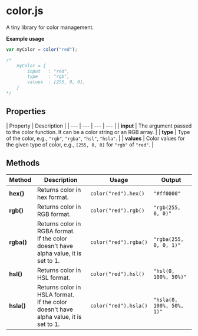 # color.js

A tiny library for color management.

**Example usage**

```javascript
var myColor = color("red");

/*	
	myColor = {
		input	: "red",
		type	: "rgb",
		values	: [255, 0, 0],
	}
*/
```

## Properties

| Property | Description |
| --- | --- | --- | --- |
| **input** | The argument passed to the color function. It can be a color string or an RGB array. |
| **type** | Type of the color, e.g., `"rgb"`, `"rgba"`, `"hsl"`, `"hsla"`. |
| **values** | Color values for the given type of color, e.g., `[255, 0, 0]` for `"rgb"` of `"red"`. |



## Methods

| Method | Description | Usage | Output |
| --- | --- | --- | --- |
| **hex()** | Returns color in hex format. | `color("red").hex()` | `"#ff0000"` |
| **rgb()** | Returns color in RGB format. | `color("red").rgb()` | `"rgb(255, 0, 0)"` |
| **rgba()** | Returns color in RGBA format. <br> If the color doesn't have alpha value, it is set to 1. | `color("red").rgba()` | `"rgba(255, 0, 0, 1)"` |
| **hsl()** | Returns color in HSL format. | `color("red").hsl()` | `"hsl(0, 100%, 50%)"` |
| **hsla()** | Returns color in HSLA format. <br> If the color doesn't have alpha value, it is set to 1. | `color("red").hsla()` | `"hsla(0, 100%, 50%, 1)"` |

